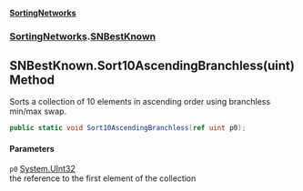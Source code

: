 #### [SortingNetworks](./index.md 'index')
### [SortingNetworks](./SortingNetworks.md 'SortingNetworks').[SNBestKnown](./SortingNetworks-SNBestKnown.md 'SortingNetworks.SNBestKnown')
## SNBestKnown.Sort10AscendingBranchless(uint) Method
Sorts a collection of 10 elements in ascending order using branchless min/max swap.  
```csharp
public static void Sort10AscendingBranchless(ref uint p0);
```
#### Parameters
<a name='SortingNetworks-SNBestKnown-Sort10AscendingBranchless(uint)-p0'></a>
`p0` [System.UInt32](https://docs.microsoft.com/en-us/dotnet/api/System.UInt32 'System.UInt32')  
the reference to the first element of the collection  
  
